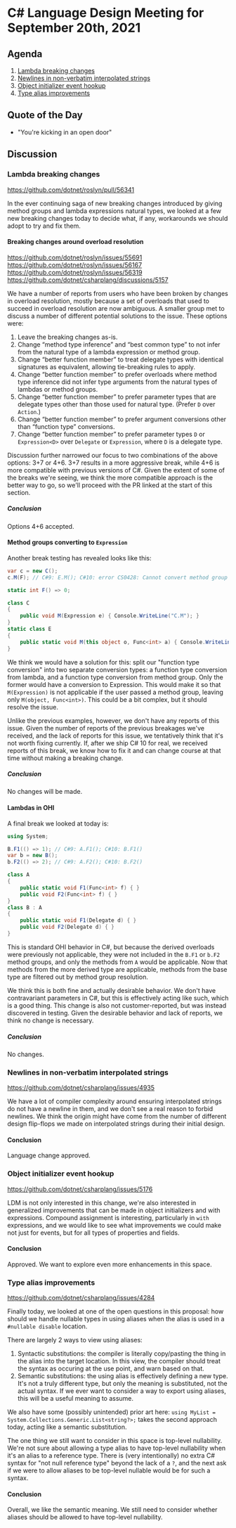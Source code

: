 # C# Language Design Meeting for September 20th, 2021

## Agenda

1. [Lambda breaking changes](#lambda-breaking-changes)
2. [Newlines in non-verbatim interpolated strings](#newlines-in-non-verbatim-interpolated-strings)
3. [Object initializer event hookup](#object-initializer-event-hookup)
4. [Type alias improvements](#type-alias-improvements)

## Quote of the Day

- "You're kicking in an open door"

## Discussion

### Lambda breaking changes

https://github.com/dotnet/roslyn/pull/56341

In the ever continuing saga of new breaking changes introduced by giving method groups and lambda expressions natural types, we looked
at a few new breaking changes today to decide what, if any, workarounds we should adopt to try and fix them.

#### Breaking changes around overload resolution

https://github.com/dotnet/roslyn/issues/55691  
https://github.com/dotnet/roslyn/issues/56167  
https://github.com/dotnet/roslyn/issues/56319  
https://github.com/dotnet/csharplang/discussions/5157  

We have a number of reports from users who have been broken by changes in overload resolution, mostly because a set of overloads that
used to succeed in overload resolution are now ambiguous. A smaller group met to discuss a number of different potential solutions to
the issue. These options were:

1. Leave the breaking changes as-is.
2. Change “method type inference” and “best common type” to not infer from the natural type of a lambda expression or method group.
3. Change “better function member” to treat delegate types with identical signatures as equivalent, allowing tie-breaking rules to apply.
4. Change “better function member” to prefer overloads where method type inference did not infer type arguments from the natural types
of lambdas or method groups.
5. Change “better function member” to prefer parameter types that are delegate types other than those used for natural type. (Prefer `D`
over `Action`.)
6. Change “better function member” to prefer argument conversions other than “function type” conversions.
7. Change “better function member” to prefer parameter types `D` or `Expression<D>` over `Delegate` or `Expression`, where `D` is a delegate type.

Discussion further narrowed our focus to two combinations of the above options: 3+7 or 4+6. 3+7 results in a more aggressive break, while
4+6 is more compatible with previous versions of C#. Given the extent of some of the breaks we're seeing, we think the more compatible
approach is the better way to go, so we'll proceed with the PR linked at the start of this section.

##### Conclusion

Options 4+6 accepted.

#### Method groups converting to `Expression`

Another break testing has revealed looks like this:

```cs
var c = new C();
c.M(F); // C#9: E.M(); C#10: error CS0428: Cannot convert method group 'F' to 'Expression'.

static int F() => 0;

class C
{
    public void M(Expression e) { Console.WriteLine("C.M"); }
}
static class E
{
    public static void M(this object o, Func<int> a) { Console.WriteLine("E.M"); }
}
```

We think we would have a solution for this: split our "function type conversion" into two separate conversion types: a function type
conversion from lambda, and a function type conversion from method group. Only the former would have a conversion to Expression. This
would make it so that `M(Expression)` is not applicable if the user passed a method group, leaving only `M(object, Func<int>)`. This
could be a bit complex, but it should resolve the issue.

Unlike the previous examples, however, we don't have any reports of this issue. Given the number of reports of the previous breakages
we've received, and the lack of reports for this issue, we tentatively think that it's not worth fixing currently. If, after we ship
C# 10 for real, we received reports of this break, we know how to fix it and can change course at that time without making a breaking
change.

##### Conclusion

No changes will be made.

#### Lambdas in OHI

A final break we looked at today is:

```cs
using System;

B.F1(() => 1); // C#9: A.F1(); C#10: B.F1()
var b = new B();
b.F2(() => 2); // C#9: A.F2(); C#10: B.F2()

class A
{
    public static void F1(Func<int> f) { }
    public void F2(Func<int> f) { }
}
class B : A
{
    public static void F1(Delegate d) { }
    public void F2(Delegate d) { }
}
```

This is standard OHI behavior in C#, but because the derived overloads were previously not applicable, they were not included in the
`B.F1` or `b.F2` method groups, and only the methods from `A` would be applicable. Now that methods from the more derived type are
applicable, methods from the base type are filtered out by method group resolution.

We think this is both fine and actually desirable behavior. We don't have contravariant parameters in C#, but this is effectively
acting like such, which is a good thing. This change is also not customer-reported, but was instead discovered in testing. Given the
desirable behavior and lack of reports, we think no change is necessary.

##### Conclusion

No changes.

### Newlines in non-verbatim interpolated strings

https://github.com/dotnet/csharplang/issues/4935

We have a lot of compiler complexity around ensuring interpolated strings do not have a newline in them, and we don't see a real
reason to forbid newlines. We think the origin might have come from the number of different design flip-flops we made on interpolated
strings during their initial design.

#### Conclusion

Language change approved.

### Object initializer event hookup

https://github.com/dotnet/csharplang/issues/5176

LDM is not only interested in this change, we're also interested in generalized improvements that can be made in object initializers
and with expressions. Compound assignment is interesting, particularly in `with` expressions, and we would like to see what improvements
we could make not just for events, but for all types of properties and fields.

#### Conclusion

Approved. We want to explore even more enhancements in this space.

### Type alias improvements

https://github.com/dotnet/csharplang/issues/4284

Finally today, we looked at one of the open questions in this proposal: how should we handle nullable types in using aliases when the
alias is used in a `#nullable disable` location.

There are largely 2 ways to view using aliases:

1. Syntactic substitutions: the compiler is literally copy/pasting the thing in the alias into the target location. In this view, the
compiler should treat the syntax as occuring at the use point, and warn based on that.
2. Semantic substitutions: the using alias is effectively defining a new type. It's not a truly different type, but only the meaning
is substituted, not the actual syntax. If we ever want to consider a way to export using aliases, this will be a useful meaning to assume.

We also have some (possibly unintended) prior art here: `using MyList = System.Collections.Generic.List<string?>;` takes the second
approach today, acting like a semantic substitution.

The one thing we still want to consider in this space is top-level nullability. We're not sure about allowing a type alias to have
top-level nullability when it's an alias to a reference type. There is (very intentionally) no extra C# syntax for "not null reference
type" beyond the lack of a `?`, and the next ask if we were to allow aliases to be top-level nullable would be for such a syntax.

#### Conclusion

Overall, we like the semantic meaning. We still need to consider whether aliases should be allowed to have top-level nullability.
